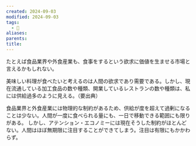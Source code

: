 ```yaml
---
created: 2024-09-03
modified: 2024-09-03
tags:
  - 💭
aliases: 
parents: 
title: 
---
```

たとえば食品業界や外食産業も、食事をするという欲求に価値を生ませる市場と言えるかもしれない。

美味しい料理が食べたいと考えるのは人間の欲求であり需要である。しかし、現在流通している加工食品の数や種類、開業しているレストランの数や種類は、私には供給過多のように見える。（要出典）

食品業界と外食産業には物理的な制約があるため、供給が度を超えて過剰になることは少ない。人間が一度に食べられる量にも、一日で移動できる範囲にも限りがある。
しかし、アテンション・エコノミーには現在そうした制約がほとんどない。人間はほぼ無期限に注目することができてしまう。注目は有限にもかかわらず。